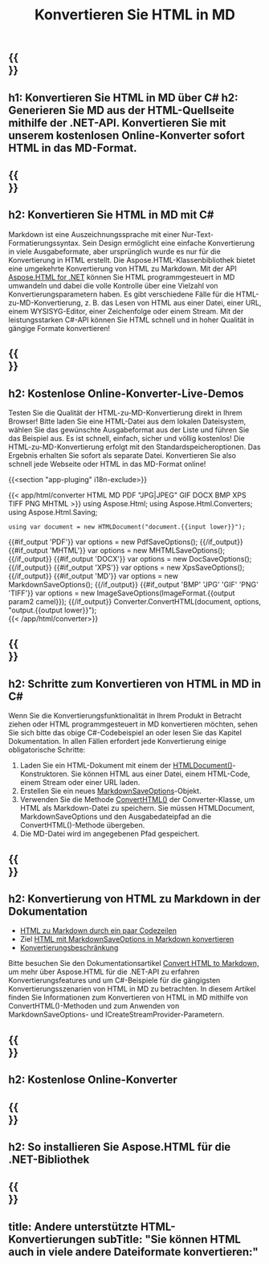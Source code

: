 ﻿---
translation: true
template: /templates/_template-conversion-child.md
title: Konvertieren Sie HTML in MD
description: Konvertieren Sie HTML in MD in C#. HTML-Seite als Markdown in C#-Code speichern. Probieren Sie den Online-HTML-zu-MD-Konverter kostenlos aus!
url: /net/conversion/html-to-md/
family: html
platformtag: net
feature: conversion
informat: HTML
outformat: MD
otherformats: PDF DOCX XPS GIF JPEG PNG TIFF BMP XHTML MHTML
---

{{<section banner>}}
---
h1: Konvertieren Sie HTML in MD über C#
h2: Generieren Sie MD aus der HTML-Quellseite mithilfe der .NET-API. Konvertieren Sie mit unserem kostenlosen Online-Konverter sofort HTML in das MD-Format.
---

{{<section overview>}}
---
h2: Konvertieren Sie HTML in MD mit C#
---

Markdown ist eine Auszeichnungssprache mit einer Nur-Text-Formatierungssyntax. Sein Design ermöglicht eine einfache Konvertierung in viele Ausgabeformate, aber ursprünglich wurde es nur für die Konvertierung in HTML erstellt. Die Aspose.HTML-Klassenbibliothek bietet eine umgekehrte Konvertierung von HTML zu Markdown. Mit der API [Aspose.HTML for .NET](https://products.aspose.com/html/net/) können Sie HTML programmgesteuert in MD umwandeln und dabei die volle Kontrolle über eine Vielzahl von Konvertierungsparametern haben. Es gibt verschiedene Fälle für die HTML-zu-MD-Konvertierung, z. B. das Lesen von HTML aus einer Datei, einer URL, einem WYSISYG-Editor, einer Zeichenfolge oder einem Stream. Mit der leistungsstarken C#-API können Sie HTML schnell und in hoher Qualität in gängige Formate konvertieren!

{{<section demos>}}
---
h2: Kostenlose Online-Konverter-Live-Demos
---

Testen Sie die Qualität der HTML-zu-MD-Konvertierung direkt in Ihrem Browser! Bitte laden Sie eine HTML-Datei aus dem lokalen Dateisystem, wählen Sie das gewünschte Ausgabeformat aus der Liste und führen Sie das Beispiel aus. Es ist schnell, einfach, sicher und völlig kostenlos! Die HTML-zu-MD-Konvertierung erfolgt mit den Standardspeicheroptionen. Das Ergebnis erhalten Sie sofort als separate Datei. Konvertieren Sie also schnell jede Webseite oder HTML in das MD-Format online!

{{<section "app-pluging" i18n-exclude>}}

{{< app/html/converter HTML MD PDF "JPG|JPEG" GIF DOCX BMP XPS TIFF PNG MHTML >}}
using Aspose.Html;
using Aspose.Html.Converters;
using Aspose.Html.Saving;

    using var document = new HTMLDocument("document.{{input lower}}");
{{#if_output 'PDF'}}
    var options = new PdfSaveOptions();
{{/if_output}}
{{#if_output 'MHTML'}}
    var options = new MHTMLSaveOptions();
{{/if_output}}
{{#if_output 'DOCX'}}
    var options = new DocSaveOptions();
{{/if_output}}
{{#if_output 'XPS'}}
    var options = new XpsSaveOptions();
{{/if_output}}
{{#if_output 'MD'}}
    var options = new MarkdownSaveOptions();
{{/if_output}}
{{#if_output 'BMP' 'JPG' 'GIF' 'PNG' 'TIFF'}}
    var options = new ImageSaveOptions(ImageFormat.{{output param2 camel}});
{{/if_output}}
    Converter.ConvertHTML(document, options, "output.{{output lower}}");   
{{< /app/html/converter>}} 


{{<section steps>}}
---
h2: Schritte zum Konvertieren von HTML in MD in C#
---

Wenn Sie die Konvertierungsfunktionalität in Ihrem Produkt in Betracht ziehen oder HTML programmgesteuert in MD konvertieren möchten, sehen Sie sich bitte das obige C#-Codebeispiel an oder lesen Sie das Kapitel Dokumentation. In allen Fällen erfordert jede Konvertierung einige obligatorische Schritte:
1. Laden Sie ein HTML-Dokument mit einem der [HTMLDocument()](https://reference.aspose.com/html/net/aspose.html/htmldocument/)-Konstruktoren. Sie können HTML aus einer Datei, einem HTML-Code, einem Stream oder einer URL laden.
1. Erstellen Sie ein neues [MarkdownSaveOptions](https://reference.aspose.com/html/net/aspose.html.saving/markdownsaveoptions/)-Objekt.
1. Verwenden Sie die Methode [ConvertHTML()](https://reference.aspose.com/html/net/aspose.html.converters/converter/converthtml/) der Converter-Klasse, um HTML als Markdown-Datei zu speichern. Sie müssen HTMLDocument, MarkdownSaveOptions und den Ausgabedateipfad an die ConvertHTML()-Methode übergeben.
1. Die MD-Datei wird im angegebenen Pfad gespeichert.

{{<section documentation>}}
---
h2: Konvertierung von HTML zu Markdown in der Dokumentation
---

  - <a href="https://docs.aspose.com/html/net/converting-between-formats/html-to-markdown/#html-to-markdown-by-a-few-lines-of-code " target="_blank">HTML zu Markdown durch ein paar Codezeilen</a>
  - Ziel <a href="https://docs.aspose.com/html/net/converting-between-formats/html-to-markdown/#convert-html-to-markdown-in-c-using-markdownsaveoptions" target="_blank">HTML mit MarkdownSaveOptions in Markdown konvertieren</a>
  - <a href="https://docs.aspose.com/html/net/converting-between-formats/html-to-markdown/#limitation" target="_blank">Konvertierungsbeschränkung</a>

Bitte besuchen Sie den Dokumentationsartikel [Convert HTML to Markdown,](https://docs.aspose.com/html/net/converting-between-formats/html-to-markdown/) um mehr über Aspose.HTML für die .NET-API zu erfahren Konvertierungsfeatures und um C#-Beispiele für die gängigsten Konvertierungsszenarien von HTML in MD zu betrachten. In diesem Artikel finden Sie Informationen zum Konvertieren von HTML in MD mithilfe von ConvertHTML()-Methoden und zum Anwenden von MarkdownSaveOptions- und ICreateStreamProvider-Parametern.

{{<section online-converters>}}
---
h2: Kostenlose Online-Konverter
---

{{<section get-started>}}
---
h2: So installieren Sie Aspose.HTML für die .NET-Bibliothek
---

{{<section other-conversions>}}
---
title: Andere unterstützte HTML-Konvertierungen
subTitle: "Sie können HTML auch in viele andere Dateiformate konvertieren:"
---